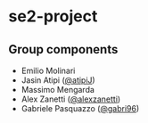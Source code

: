 # se2-project

Group components
----------
- Emilio Molinari
- Jasin Atipi ([@atipiJ](https://github.com/atipiJ))
- Massimo Mengarda
- Alex Zanetti ([@alexzanetti](https://github.com/alexzanetti))
- Gabriele Pasquazzo ([@gabri96](https://github.com/gabri96))
